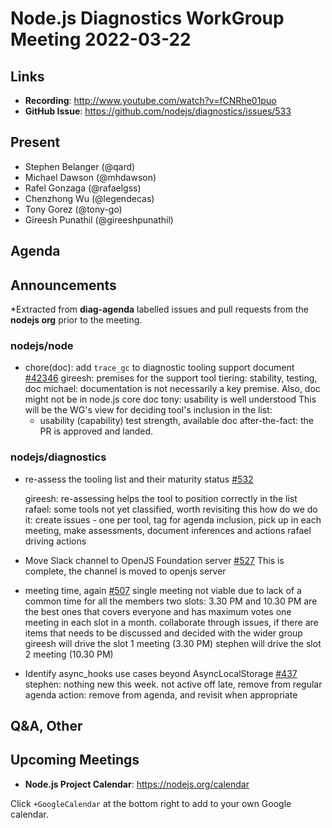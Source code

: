 # Node.js  Diagnostics WorkGroup Meeting 2022-03-22

## Links

* **Recording**:  http://www.youtube.com/watch?v=fCNRhe01puo
* **GitHub Issue**: https://github.com/nodejs/diagnostics/issues/533

## Present

* Stephen Belanger (@qard)
* Michael Dawson (@mhdawson)
* Rafel Gonzaga (@rafaelgss)
* Chenzhong Wu (@legendecas)
* Tony Gorez (@tony-go)
* Gireesh Punathil (@gireeshpunathil)

## Agenda

## Announcements

*Extracted from **diag-agenda** labelled issues and pull requests from the **nodejs org** prior to the meeting.

### nodejs/node

* chore(doc): add `trace_gc` to diagnostic tooling support document [#42346](https://github.com/nodejs/node/pull/42346)
  gireesh: premises for the support tool tiering: stability, testing, doc
  michael: documentation is not necessarily a key premise. Also, doc might not be in node.js core doc
  tony: usability is well understood
  This will be the WG's view for deciding tool's inclusion in the list:
   - usability (capability) test strength, available doc
  after-the-fact: the PR is approved and landed.


### nodejs/diagnostics

* re-assess the tooling list and their maturity status [#532](https://github.com/nodejs/diagnostics/issues/532)

  gireesh: re-assessing helps the tool to position correctly in the list
  rafael: some tools not yet classified, worth revisiting this
  how do we do it: create issues - one per tool, tag for agenda inclusion, pick up in each meeting, make assessments, document inferences and actions
  rafael driving actions

* Move Slack channel to OpenJS Foundation server [#527](https://github.com/nodejs/diagnostics/issues/527)
  This is complete, the channel is moved to openjs server

* meeting time, again [#507](https://github.com/nodejs/diagnostics/issues/507)
  single meeting not viable due to lack of a common time for all the members
  two slots: 3.30 PM and 10.30 PM are the best ones that covers everyone and has maximum votes
  one meeting in each slot in a month. collaborate through issues, if there are items that needs to be discussed and decided with the wider group
  gireesh will drive the slot 1 meeting (3.30 PM)
  stephen will drive the slot 2 meeting (10.30 PM)


* Identify async_hooks use cases beyond AsyncLocalStorage [#437](https://github.com/nodejs/diagnostics/issues/437)
  stephen: nothing new this week. not active off late, remove from regular agenda
  action: remove from agenda, and revisit when appropriate

## Q&A, Other

## Upcoming Meetings

* **Node.js Project Calendar**: <https://nodejs.org/calendar>

Click `+GoogleCalendar` at the bottom right to add to your own Google calendar.
